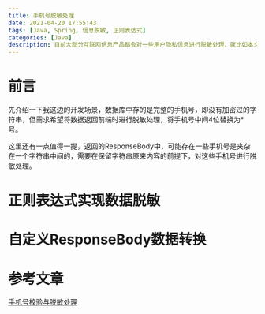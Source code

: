 ```yaml
---
title: 手机号脱敏处理
date: 2021-04-20 17:55:43
tags: [Java, Spring, 信息脱敏, 正则表达式]
categories: [Java]
description: 目前大部分互联网信息产品都会对一些用户隐私信息进行脱敏处理，就比如本文所涉及的手机号，看完本文，你可以自己用Java写一个简单的手机号脱敏处理的功能
---
```


# 前言

先介绍一下我这边的开发场景，数据库中存的是完整的手机号，即没有加密过的字符串，但需求希望将数据返回前端时进行脱敏处理，将手机号中间4位替换为*号。

这里还有一点值得一提，返回的ResponseBody中，可能存在一些手机号是夹杂在一个字符串中间的，需要在保留字符串原来内容的前提下，对这些手机号进行脱敏处理。

# 正则表达式实现数据脱敏

# 自定义ResponseBody数据转换

# 参考文章

[手机号校验与脱敏处理](https://www.pianshen.com/article/7263153515/)